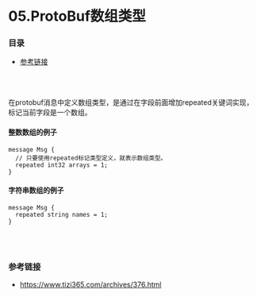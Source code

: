 # 05.ProtoBuf数组类型

### 目录

- [参考链接](#参考链接)



</br></br>

在protobuf消息中定义数组类型，是通过在字段前面增加repeated关键词实现，标记当前字段是一个数组。

#### 整数数组的例子

```
message Msg {
  // 只要使用repeated标记类型定义，就表示数组类型。
  repeated int32 arrays = 1;
}
```

#### 字符串数组的例子

```
message Msg {
  repeated string names = 1;
}
```



</br></br>

### 参考链接

- https://www.tizi365.com/archives/376.html
